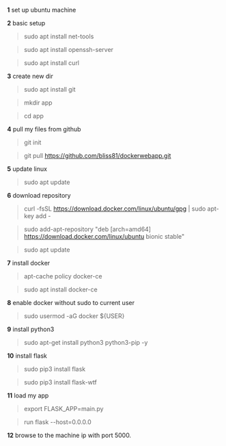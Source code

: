 
**1** set up ubuntu machine 

**2** basic setup
> sudo apt install net-tools

> sudo apt install openssh-server

> sudo apt install curl

**3** create new dir
> sudo apt install git

> mkdir app

> cd app

**4** pull my files from github
>git init

>git pull https://github.com/bliss81/dockerwebapp.git

**5** update linux 
>sudo apt update

**6** download repository
>curl -fsSL https://download.docker.com/linux/ubuntu/gpg | sudo apt-key add -

>sudo add-apt-repository "deb [arch=amd64] https://download.docker.com/linux/ubuntu bionic stable"

>sudo apt update

**7** install docker
>apt-cache policy docker-ce

>sudo apt install docker-ce

**8** enable docker without sudo to current user
>sudo usermod -aG docker ${USER}

**9** install python3
>sudo apt-get install python3 python3-pip -y

**10** install flask
>sudo pip3 install flask

>sudo pip3 install flask-wtf

**11** load my app
>export FLASK_APP=main.py

>run flask --host=0.0.0.0

**12** browse to the machine ip with port 5000.
